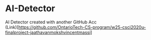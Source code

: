 # AI-Detector
AI Detector created with another GitHub Acc
<br>
(Link)[https://github.com/OntarioTech-CS-program/w25-csci2020u-finalproject-jaathavanmokshvincentmassi]
